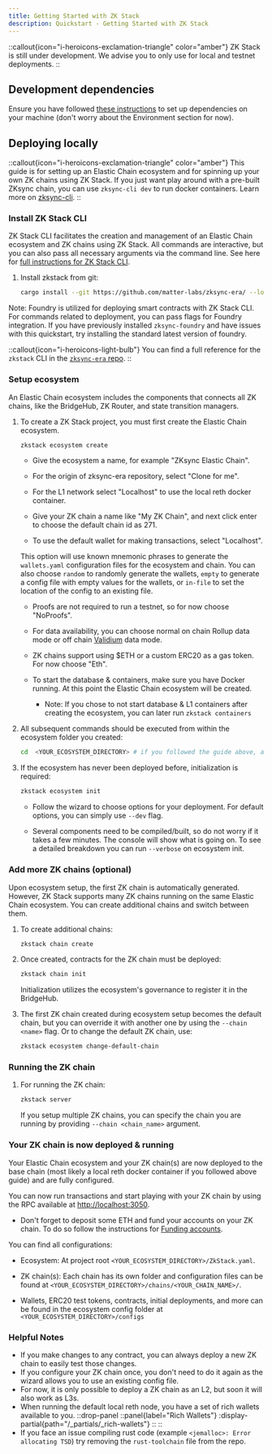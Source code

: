 ```yaml
---
title: Getting Started with ZK Stack
description: Quickstart - Getting Started with ZK Stack
---
```


::callout{icon="i-heroicons-exclamation-triangle" color="amber"}
ZK Stack is still under development. We advise you to only use for local and testnet deployments.
::

## Development dependencies

Ensure you have followed [these instructions](https://github.com/matter-labs/zksync-era/blob/main/docs/guides/setup-dev.md)
to set up dependencies on your machine (don't worry about the Environment section for now).

## Deploying locally

::callout{icon="i-heroicons-exclamation-triangle" color="amber"}
This guide is for setting up an Elastic Chain ecosystem and for spinning up your own ZK chains
using ZK Stack. If you just want play around with a pre-built ZKsync chain, you can use `zksync-cli dev` to run docker containers.
Learn more on [zksync-cli](/build/zksync-cli).
::

### Install ZK Stack CLI

ZK Stack CLI facilitates the creation and management of an Elastic Chain ecosystem and ZK chains using ZK Stack. All commands are interactive,
but you can also pass all necessary arguments via the command line. See here for [full instructions for ZK Stack CLI](https://github.com/matter-labs/zksync-era/tree/main/zkstack_cli).

1. Install zkstack from git:

    ```bash
    cargo install --git https://github.com/matter-labs/zksync-era/ --locked zkstack --force
    ```

Note: Foundry is utilized for deploying smart contracts with ZK Stack CLI. For commands related to deployment, you can pass flags for Foundry integration.
If you have previously installed `zksync-foundry` and have issues with this quickstart, try installing the standard latest version of foundry.

::callout{icon="i-heroicons-light-bulb"}
You can find a full reference for the `zkstack` CLI in the [`zksync-era` repo](https://github.com/matter-labs/zksync-era/tree/main/zkstack_cli/crates/zkstack).
::

### Setup ecosystem

An Elastic Chain ecosystem includes the components
that connects all ZK chains, like the BridgeHub, ZK Router, and state transition managers.

1. To create a ZK Stack project, you must first create the Elastic Chain ecosystem.

    ```bash
    zkstack ecosystem create
    ```

    - Give the ecosystem a name, for example "ZKsync Elastic Chain".

    - For the origin of zksync-era repository, select "Clone for me".

    - For the L1 network select "Localhost" to use the local reth docker container.

    - Give your ZK chain a name like "My ZK Chain", and next click enter to choose the default chain id as 271.

    - To use the default wallet for making transactions, select "Localhost".

    This option will use known mnemonic phrases to generate the `wallets.yaml` configuration files for the ecosystem and chain.
    You can also choose `random` to randomly generate the wallets,
    `empty` to generate a config file with empty values for the wallets,
    or `in-file` to set the location of the config to an existing file.

    - Proofs are not required to run a testnet, so for now choose "NoProofs".

    - For data availability, you can choose normal on chain Rollup data mode or off
    chain [Validium](https://docs.zksync.io/zk-stack/concepts/data-availability/validiums) data mode.

    - ZK chains support using $ETH or a custom ERC20 as a gas token. For now choose "Eth".

    - To start the database & containers, make sure you have Docker running. At this point the Elastic Chain ecosystem will be created.

        - Note: If you chose to not start database & L1 containers after creating the ecosystem, you can later run `zkstack containers`

2. All subsequent commands should be executed from within the ecosystem folder you created:

    ```bash
    cd  <YOUR_ECOSYSTEM_DIRECTORY> # if you followed the guide above, and used same ecosystem name, run `cd zksync_elastic_chain`
    ```

3. If the ecosystem has never been deployed before, initialization is required:

    ```bash
    zkstack ecosystem init
    ```

    - Follow the wizard to choose options for your deployment. For default options, you can simply use `--dev` flag.

    - Several components need to be compiled/built, so do not worry if it takes a few minutes.
        The console will show what is going on. To see a detailed breakdown you can run `--verbose` on ecosystem init.

### Add more ZK chains (optional)

Upon ecosystem setup, the first ZK chain is automatically generated. However, ZK Stack supports many ZK
chains running on the same Elastic Chain ecosystem. You can create additional chains and switch between them.

1. To create additional chains:

    ```bash
    zkstack chain create
    ```

2. Once created, contracts for the ZK chain must be deployed:

    ```bash
    zkstack chain init
    ```

    Initialization utilizes the ecosystem's governance to register it in the BridgeHub.

3. The first ZK chain created during ecosystem setup becomes the default chain, but you can
override it with another one by using the `--chain <name>` flag. Or to change the default ZK chain, use:

    ```bash
    zkstack ecosystem change-default-chain
    ```

### Running the ZK chain

1. For running the ZK chain:

    ```bash
    zkstack server
    ```

    If you setup multiple ZK chains, you can specify the chain you are running by providing `--chain <chain_name>` argument.

### Your ZK chain is now deployed & running

Your Elastic Chain ecosystem and your ZK chain(s) are now deployed to the base chain (most likely a local reth docker
container if you followed above guide) and are fully configured.

You can now run transactions and start playing with your ZK chain by using the RPC available at <http://localhost:3050>.

- Don't forget to deposit some ETH and fund your accounts on your ZK chain. To do so follow the instructions for [Funding accounts](/zk-stack/running-a-zk-chain/using-a-local-zk-chain#funding-accounts).

You can find all configurations:

- Ecosystem: At project root `<YOUR_ECOSYSTEM_DIRECTORY>/ZkStack.yaml`.

- ZK chain(s): Each chain has its own folder and configuration files can be found at `<YOUR_ECOSYSTEM_DIRECTORY>/chains/<YOUR_CHAIN_NAME>/`.

- Wallets, ERC20 test tokens, contracts, initial deployments, and more can be found in the ecosystem config folder at `<YOUR_ECOSYSTEM_DIRECTORY>/configs`

### Helpful Notes

- If you make changes to any contract, you can always deploy a new ZK chain to easily test those changes.
- If you configure your ZK chain once, you don't need to do it again as the wizard allows you to use an existing config file.
- For now, it is only possible to deploy a ZK chain as an L2, but soon it will also work as L3s.
- When running the default local reth node, you have a set of rich wallets available to you.
    ::drop-panel
    ::panel{label="Rich Wallets"}
      :display-partial{path="/_partials/_rich-wallets"}
    ::
    ::
- If you face an issue compiling rust code (example `<jemalloc>: Error allocating TSD`) try removing the `rust-toolchain` file from the repo.
